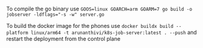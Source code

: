To compile the go binary use `GOOS=linux GOARCH=arm GOARM=7 go build -o jobserver -ldflags="-s -w" server.go`

To build the docker image for the phones use `docker buildx build --platform linux/arm64 -t arunanthivi/k8s-job-server:latest . --push` and restart the deployment from the control plane
